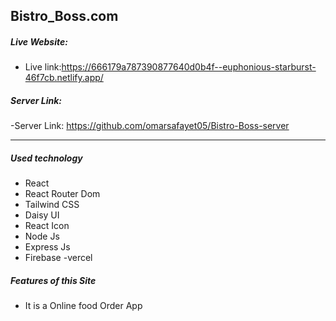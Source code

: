 ## Bistro_Boss.com

##### Live Website:

- Live link:https://666179a787390877640d0b4f--euphonious-starburst-46f7cb.netlify.app/

##### Server Link:

-Server Link: https://github.com/omarsafayet05/Bistro-Boss-server

---

##### Used technology

- React
- React Router Dom
- Tailwind CSS
- Daisy UI
- React Icon
- Node Js
- Express Js
- Firebase
  -vercel

##### Features of this Site

- It is a Online food Order App
